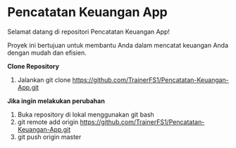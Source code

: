 # Pencatatan Keuangan App

Selamat datang di repositori Pencatatan Keuangan App!

Proyek ini bertujuan untuk membantu Anda dalam mencatat keuangan Anda dengan mudah dan efisien.

**Clone Repository**

1. Jalankan git clone https://github.com/TrainerFS1/Pencatatan-Keuangan-App.git

**Jika ingin melakukan perubahan**

1. Buka repository di lokal menggunakan git bash
2. git remote add origin https://github.com/TrainerFS1/Pencatatan-Keuangan-App.git
3. git push origin master

